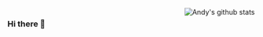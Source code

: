 <img align="right" src="https://github-readme-stats.vercel.app/api?username=Verthandii&show_icons=true&theme=vue&count_private=true" alt="Andy's github stats" />

### Hi there 👋
